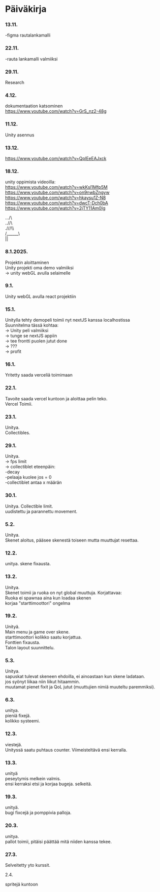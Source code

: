 # Päiväkirja

### 13.11.
-figma rautalankamalli

### 22.11.
-rauta lankamalli valmiiksi

### 29.11.
Research

### 4.12.
dokumentaation katsominen   
https://www.youtube.com/watch?v=GrS_nz2-48g   

### 11.12.
Unity asennus

### 13.12.
https://www.youtube.com/watch?v=QplEeEAJxck   

### 18.12. 

unity oppimista videoilla:   
https://www.youtube.com/watch?v=wkKsl1Mfp5M    
https://www.youtube.com/watch?v=on9nwbZngyw   
https://www.youtube.com/watch?v=hkaysu1Z-N8   
https://www.youtube.com/watch?v=dwcT-Dch0bA   
https://www.youtube.com/watch?v=2jTY11Am0Ig   

.../\      
..//\\     
.///\\\    
/______\    
   ||   


### 8.1.2025.   
Projektin aloittaminen   
Unity projekti oma demo valmiiksi   
-> unity webGL avulla selaimelle   



### 9.1.
Unity webGL avulla react projektiin

### 15.1.   
Unitylla tehty demopeli toimii nyt nextJS kanssa localhostissa   
Suunnitelma tässä kohtaa:   
-> Unity peli valmiiksi   
-> tunge se nextJS appiin   
-> tee frontti puolen jutut done   
-> ???   
-> profit   

### 16.1.   
Yritetty saada verceliä toimimaan   

### 22.1.
Tavoite saada vercel kuntoon ja aloittaa pelin teko.   
Vercel Toimii.   

### 23.1.
Unitya.   
Collectibles.   

### 29.1.
Unitya.   
-> fps limit   
-> collectiblet eteenpäin:   
     -decay   
     -pelaaja kuolee jos = 0   
     -collectiblet antaa x määrän   

### 30.1.   
Unitya.
Collectible limit.   
uudistettu ja parannettu movement.

### 5.2.   
Unitya.   
Skenet aloitus, pääsee skenestä toiseen mutta muuttujat resettaa.

### 12.2.   
unitya. skene fixausta.   

### 13.2.   
Unitya.   
Skenet toimii ja ruoka on nyt global muuttuja. Korjattavaa:   
Ruoka ei spawnaa aina kun loadaa skenen   
korjaa "starttimoottori" ongelma    

### 19.2.
Unityä.   
Main menu ja game over skene.   
starttimoottori kolikko saatu korjattua.   
Fonttien fixausta.   
Talon layout suunnittelu.   

### 5.3.
Unitya.   
sapuskat tulevat skeneen ehdoilla, ei ainoastaan kun skene ladataan.   
jos syönyt liikaa niin liikut hitaammin.   
muutamat pienet fixit ja QoL jutut (muuttujien nimiä muuteltu paremmiksi).   

### 6.3.
unitya.   
pieniä fixejä.   
kolikko systeemi.   

### 12.3.
viestejä.   
Unityssä saatu puhtaus counter. Viimeisteltävä ensi kerralla.

### 13.3.
unityä   
peseytymis melkein valmis.   
ensi kerraksi etsi ja korjaa bugeja. selkeitä.   

### 19.3.    
unityä.   
bugi fixcejä ja pomppivia palloja.   

### 20.3. 
unitya.   
pallot toimii, pitäisi päättää mitä niiden kanssa tekee.   

### 27.3.   
Selveitetty yto kurssit.   

2.4.

spritejä kuntoon   
